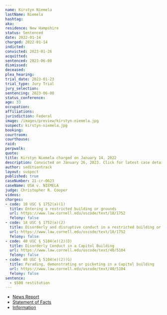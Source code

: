 ```yaml
---
name: Kirstyn Niemela
lastName: Niemela
hashtag:
aka:
residence: New Hampshire
status: Sentenced
date: 2022-01-14
charged: 2022-01-14
indicted:
convicted: 2023-01-26
acquitted:
sentenced: 2023-06-08
dismissed:
deceased:
plea_hearing:
trial_date: 2023-01-23
trial_type: Jury Trial
jury_selection:
sentencing: 2023-06-08
status_conference:
age: 33
occupation:
affiliations:
jurisdiction: Federal
image: /images/preview/kirstyn-niemela.jpg
suspect: kirstyn-niemela.jpg
booking:
courtroom:
courthouse:
raid:
perpwalk:
quote:
title: Kirstyn Niemela charged on January 14, 2022
description: Convicted on January 26, 2023. Click for latest case details.
author: seditiontrack
layout: suspect
published: true
caseNumber: 21-cr-0623
caseName: USA v. NIEMELA
judge: Christopher R. Cooper
videos:
charges:
- code: 18 USC § 1752(a)(1)
  title: Entering a restricted building or grounds
  url: https://www.law.cornell.edu/uscode/text/18/1752
  felony: false
- code: 18 USC § 1752(a)(2)
  title: Disorderly and disruptive conduct in a restricted building or grounds
  url: https://www.law.cornell.edu/uscode/text/18/1752
  felony: false
- code: 40 USC § 5104(e)(2)(D)
  title: Disorderly Conduct in a Capitol Building
  url: https://www.law.cornell.edu/uscode/text/40/5104
  felony: false
- code: 40 USC § 5104(e)(2)(G)
  title: Parading, demonstrating or picketing in a Capitol building
  url: https://www.law.cornell.edu/uscode/text/40/5104
  felony: false
sentence:
  - $500 restitution
---
```

- [News Report](https://www.boston.com/news/local-news/2022/01/18/capitol-riot-two-new-england-women-charged/)
- [Statement of Facts](https://www.justice.gov/usao-dc/case-multi-defendant/file/1481421/download)
- [Information](https://extremism.gwu.edu/sites/g/files/zaxdzs2191/f/Kirstyn%20Niemela%20and%20Stefanie%20Nicole%20Chiguer%20Information.pdf)
